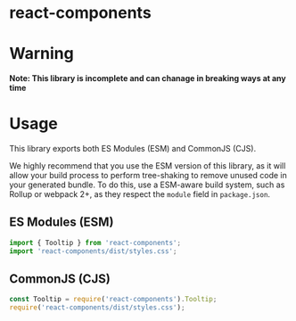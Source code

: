 react-components
================

# Warning

**Note: This library is incomplete and can chanage in breaking ways at any time**

# Usage

This library exports both ES Modules (ESM) and CommonJS (CJS).

We highly recommend that you use the ESM version of this library, as it will allow your build process to perform tree-shaking to remove unused code in your generated bundle. To do this, use a ESM-aware build system, such as Rollup or webpack 2+, as they respect the `module` field in `package.json`.

## ES Modules (ESM)

```js
import { Tooltip } from 'react-components';
import 'react-components/dist/styles.css';
```

## CommonJS (CJS)

```js
const Tooltip = require('react-components').Tooltip;
require('react-components/dist/styles.css');
```
